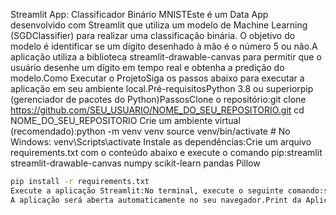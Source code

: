 Streamlit App: Classificador Binário MNISTEste é um Data App desenvolvido com Streamlit que utiliza um modelo de Machine Learning (SGDClassifier) para realizar uma classificação binária. O objetivo do modelo é identificar se um dígito desenhado à mão é o número 5 ou não.A aplicação utiliza a biblioteca streamlit-drawable-canvas para permitir que o usuário desenhe um dígito em tempo real e obtenha a predição do modelo.Como Executar o ProjetoSiga os passos abaixo para executar a aplicação em seu ambiente local.Pré-requisitosPython 3.8 ou superiorpip (gerenciador de pacotes do Python)PassosClone o repositório:git clone https://github.com/SEU_USUARIO/NOME_DO_SEU_REPOSITORIO.git
cd NOME_DO_SEU_REPOSITORIO
Crie um ambiente virtual (recomendado):python -m venv venv
source venv/bin/activate  # No Windows: venv\Scripts\activate
Instale as dependências:Crie um arquivo requirements.txt com o conteúdo abaixo e execute o comando pip:streamlit
streamlit-drawable-canvas
numpy
scikit-learn
pandas
Pillow
```bash
pip install -r requirements.txt
Execute a aplicação Streamlit:No terminal, execute o seguinte comando:streamlit run app.py
A aplicação será aberta automaticamente no seu navegador.Print da Aplicação em FuncionamentoSubstitua a imagem abaixo por um print da sua aplicação rodando.
